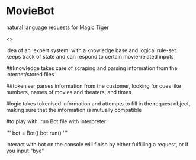 # MovieBot
natural language requests for Magic Tiger

<<in progress>>

idea of an 'expert system' with a knowledge base and logical rule-set.
keeps track of state and can respond to certain movie-related inputs

##knowledge
takes care of scraping and parsing information from the internet/stored files

##tokeniser
parses information from the customer, looking for cues like numbers, names of movies
and theaters, and times

#logic
takes tokenised information and attempts to fill in the request object, making
sure that the information is mutually compatible

#to play with:
run Bot file with interpreter

'''
bot = Bot()
bot.run()
'''

interact with bot on the console
will finish by either fulfilling a request, or if you input "bye"
